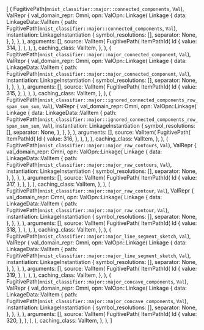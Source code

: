 [
    (
        FugitivePath(`mnist_classifier::major::connected_components`, `Val`),
        ValRepr {
            val_domain_repr: Omni,
            opn: ValOpn::Linkage(
                Linkage {
                    data: LinkageData::ValItem {
                        path: FugitivePath(`mnist_classifier::major::connected_components`, `Val`),
                        instantiation: LinkageInstantiation {
                            symbol_resolutions: [],
                            separator: None,
                        },
                    },
                },
            ),
            arguments: [],
            source: ValItem(
                FugitivePath(
                    ItemPathId(
                        Id {
                            value: 314,
                        },
                    ),
                ),
            ),
            caching_class: ValItem,
        },
    ),
    (
        FugitivePath(`mnist_classifier::major::major_connected_component`, `Val`),
        ValRepr {
            val_domain_repr: Omni,
            opn: ValOpn::Linkage(
                Linkage {
                    data: LinkageData::ValItem {
                        path: FugitivePath(`mnist_classifier::major::major_connected_component`, `Val`),
                        instantiation: LinkageInstantiation {
                            symbol_resolutions: [],
                            separator: None,
                        },
                    },
                },
            ),
            arguments: [],
            source: ValItem(
                FugitivePath(
                    ItemPathId(
                        Id {
                            value: 315,
                        },
                    ),
                ),
            ),
            caching_class: ValItem,
        },
    ),
    (
        FugitivePath(`mnist_classifier::major::ignored_connected_components_row_span_sum_sum`, `Val`),
        ValRepr {
            val_domain_repr: Omni,
            opn: ValOpn::Linkage(
                Linkage {
                    data: LinkageData::ValItem {
                        path: FugitivePath(`mnist_classifier::major::ignored_connected_components_row_span_sum_sum`, `Val`),
                        instantiation: LinkageInstantiation {
                            symbol_resolutions: [],
                            separator: None,
                        },
                    },
                },
            ),
            arguments: [],
            source: ValItem(
                FugitivePath(
                    ItemPathId(
                        Id {
                            value: 316,
                        },
                    ),
                ),
            ),
            caching_class: ValItem,
        },
    ),
    (
        FugitivePath(`mnist_classifier::major::major_raw_contours`, `Val`),
        ValRepr {
            val_domain_repr: Omni,
            opn: ValOpn::Linkage(
                Linkage {
                    data: LinkageData::ValItem {
                        path: FugitivePath(`mnist_classifier::major::major_raw_contours`, `Val`),
                        instantiation: LinkageInstantiation {
                            symbol_resolutions: [],
                            separator: None,
                        },
                    },
                },
            ),
            arguments: [],
            source: ValItem(
                FugitivePath(
                    ItemPathId(
                        Id {
                            value: 317,
                        },
                    ),
                ),
            ),
            caching_class: ValItem,
        },
    ),
    (
        FugitivePath(`mnist_classifier::major::major_raw_contour`, `Val`),
        ValRepr {
            val_domain_repr: Omni,
            opn: ValOpn::Linkage(
                Linkage {
                    data: LinkageData::ValItem {
                        path: FugitivePath(`mnist_classifier::major::major_raw_contour`, `Val`),
                        instantiation: LinkageInstantiation {
                            symbol_resolutions: [],
                            separator: None,
                        },
                    },
                },
            ),
            arguments: [],
            source: ValItem(
                FugitivePath(
                    ItemPathId(
                        Id {
                            value: 318,
                        },
                    ),
                ),
            ),
            caching_class: ValItem,
        },
    ),
    (
        FugitivePath(`mnist_classifier::major::major_line_segment_sketch`, `Val`),
        ValRepr {
            val_domain_repr: Omni,
            opn: ValOpn::Linkage(
                Linkage {
                    data: LinkageData::ValItem {
                        path: FugitivePath(`mnist_classifier::major::major_line_segment_sketch`, `Val`),
                        instantiation: LinkageInstantiation {
                            symbol_resolutions: [],
                            separator: None,
                        },
                    },
                },
            ),
            arguments: [],
            source: ValItem(
                FugitivePath(
                    ItemPathId(
                        Id {
                            value: 319,
                        },
                    ),
                ),
            ),
            caching_class: ValItem,
        },
    ),
    (
        FugitivePath(`mnist_classifier::major::major_concave_components`, `Val`),
        ValRepr {
            val_domain_repr: Omni,
            opn: ValOpn::Linkage(
                Linkage {
                    data: LinkageData::ValItem {
                        path: FugitivePath(`mnist_classifier::major::major_concave_components`, `Val`),
                        instantiation: LinkageInstantiation {
                            symbol_resolutions: [],
                            separator: None,
                        },
                    },
                },
            ),
            arguments: [],
            source: ValItem(
                FugitivePath(
                    ItemPathId(
                        Id {
                            value: 320,
                        },
                    ),
                ),
            ),
            caching_class: ValItem,
        },
    ),
]